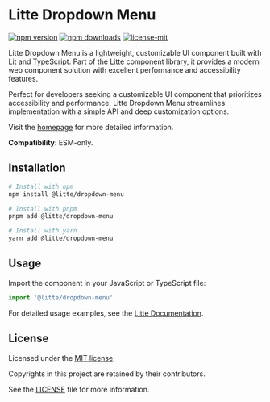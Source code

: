 # Litte Dropdown Menu

[![npm version](https://img.shields.io/npm/v/@litte/dropdown-menu)](https://www.npmjs.com/package/@litte/dropdown-menu)
[![npm downloads](https://img.shields.io/npm/dm/@litte/dropdown-menu)](https://www.npmjs.com/package/@litte/dropdown-menu)
[![license-mit](https://img.shields.io/badge/License-MIT-greens.svg)][license-mit]

Litte Dropdown Menu is a lightweight, customizable UI component built with [Lit][lit]
and [TypeScript][typescript]. Part of the [Litte][litte-homepage] component library,
it provides a modern web component solution with excellent performance and
accessibility features.

Perfect for developers seeking a customizable UI component that prioritizes accessibility and performance,
Litte Dropdown Menu streamlines implementation with a simple API and deep customization options.

Visit the [homepage][litte-homepage] for more detailed information.

**Compatibility**: ESM-only.

## Installation

```sh
# Install with npm
npm install @litte/dropdown-menu

# Install with pnpm
pnpm add @litte/dropdown-menu

# Install with yarn
yarn add @litte/dropdown-menu
```

## Usage

Import the component in your JavaScript or TypeScript file:

```ts
import '@litte/dropdown-menu'
```

For detailed usage examples, see the [Litte Documentation](https://litte.dev/docs).

## License

Licensed under the [MIT license][license-mit].

Copyrights in this project are retained by their contributors.

See the [LICENSE][license-mit] file for more information.

[litte-homepage]: https://litte.dev
[license-mit]: https://github.com/riipandi/litte/blob/main/LICENSE
[typescript]: https://www.typescriptlang.org
[lit]: https://lit.dev
